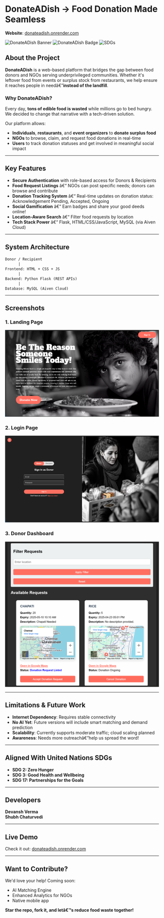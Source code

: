 # DonateADish -> Food Donation Made Seamless

**Website**: [donateadish.onrender.com](http://donateadish.onrender.com)

![DonateADish Banner](https://img.shields.io/badge/Built%20With-Flask-blue?style=flat-square) 
![DonateADish Badge](https://img.shields.io/badge/Mission-Zero%20Food%20Waste-green?style=flat-square)
![SDGs](https://img.shields.io/badge/SDGs-Zero%20Hunger%20|%20Good%20Health%20&%20Wellbeing%20|%20Partnerships%20for%20Goals-lightgrey?style=flat-square)

## About the Project

**DonateADish** is a web-based platform that bridges the gap between food donors and NGOs serving underprivileged communities. Whether it's leftover food from events or surplus stock from restaurants, we help ensure it reaches people in needâ€”**instead of the landfill**.

### Why DonateADish?

Every day, **tons of edible food is wasted** while millions go to bed hungry. We decided to change that narrative with a tech-driven solution.

Our platform allows:
- **Individuals**, **restaurants**, and **event organizers** to **donate surplus food**
- **NGOs** to browse, claim, and request food donations in real-time
- **Users** to track donation statuses and get involved in meaningful social impact

---

## Key Features

- **Secure Authentication** with role-based access for Donors & Recipients
- **Food Request Listings** â€“ NGOs can post specific needs; donors can browse and contribute
- **Donation Tracking System** â€“ Real-time updates on donation status: Acknowledgement Pending, Accepted, Ongoing
- **Social Gamification** â€“ Earn badges and share your good deeds online!
- **Location-Aware Search** â€“ Filter food requests by location
- **Tech Stack Power** â€“ Flask, HTML/CSS/JavaScript, MySQL (via Aiven Cloud)

---

## System Architecture

```
Donor / Recipient
      |
Frontend: HTML + CSS + JS
      |
Backend: Python Flask (REST APIs)
      |
Database: MySQL (Aiven Cloud)
```

---

## Screenshots

### 1. Landing Page
![Food Request Form](screenshots/landing.png)

### 2. Login Page
![Login Page](screenshots/login.png)

### 3. Donor Dashboard
![Donor Dashboard](screenshots/Donor_dashboard.png)

---

## Limitations & Future Work

- **Internet Dependency**: Requires stable connectivity
- **No AI Yet**: Future versions will include smart matching and demand prediction
- **Scalability**: Currently supports moderate traffic; cloud scaling planned
- **Awareness**: Needs more outreachâ€”help us spread the word!

---

## Aligned With United Nations SDGs

- **SDG 2: Zero Hunger**
- **SDG 3: Good Health and Wellbeing**
- **SDG 17: Partnerships for the Goals**

---

## Developers

**Devansh Verma**  
**Shubh Chaturvedi**

---

## Live Demo

Check it out: [donateadish.onrender.com](http://donateadish.onrender.com)

---

## Want to Contribute?

We'd love your help! Coming soon:
- AI Matching Engine
- Enhanced Analytics for NGOs
- Native mobile app

**Star the repo, fork it, and letâ€™s reduce food waste together!**
